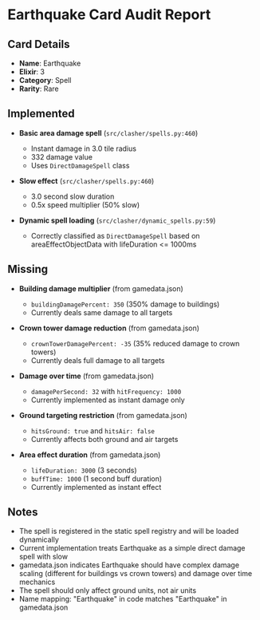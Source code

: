 # Earthquake Card Audit Report

## Card Details
- **Name**: Earthquake
- **Elixir**: 3
- **Category**: Spell
- **Rarity**: Rare

## Implemented
- **Basic area damage spell** (`src/clasher/spells.py:460`)
  - Instant damage in 3.0 tile radius
  - 332 damage value
  - Uses `DirectDamageSpell` class

- **Slow effect** (`src/clasher/spells.py:460`)
  - 3.0 second slow duration
  - 0.5x speed multiplier (50% slow)

- **Dynamic spell loading** (`src/clasher/dynamic_spells.py:59`)
  - Correctly classified as `DirectDamageSpell` based on areaEffectObjectData with lifeDuration <= 1000ms

## Missing
- **Building damage multiplier** (from gamedata.json)
  - `buildingDamagePercent: 350` (350% damage to buildings)
  - Currently deals same damage to all targets

- **Crown tower damage reduction** (from gamedata.json)
  - `crownTowerDamagePercent: -35` (35% reduced damage to crown towers)
  - Currently deals full damage to all targets

- **Damage over time** (from gamedata.json)
  - `damagePerSecond: 32` with `hitFrequency: 1000`
  - Currently implemented as instant damage only

- **Ground targeting restriction** (from gamedata.json)
  - `hitsGround: true` and `hitsAir: false`
  - Currently affects both ground and air targets

- **Area effect duration** (from gamedata.json)
  - `lifeDuration: 3000` (3 seconds)
  - `buffTime: 1000` (1 second buff duration)
  - Currently implemented as instant effect

## Notes
- The spell is registered in the static spell registry and will be loaded dynamically
- Current implementation treats Earthquake as a simple direct damage spell with slow
- gamedata.json indicates Earthquake should have complex damage scaling (different for buildings vs crown towers) and damage over time mechanics
- The spell should only affect ground units, not air units
- Name mapping: "Earthquake" in code matches "Earthquake" in gamedata.json